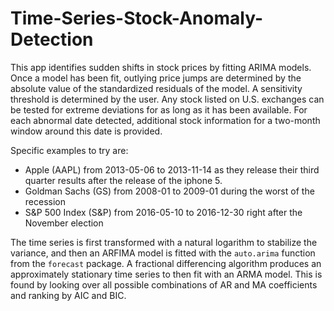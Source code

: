 # Time-Series-Stock-Anomaly-Detection

This app identifies sudden shifts in stock prices by fitting ARIMA models.  Once a model has been fit, outlying price jumps are
 determined by the absolute value of the standardized residuals of the model.  A sensitivity threshold is determined by the user.
  Any stock listed on U.S. exchanges can be tested for extreme deviations for as long as it has been available.  For each 
abnormal date detected, additional stock information for a two-month window around this date is provided.

Specific examples to try are:

-	Apple (AAPL) from 2013-05-06 to 2013-11-14 as they release their third quarter results after the release of the iphone 5.
-	Goldman Sachs (GS) from 2008-01 to 2009-01 during the worst of the recession
-	S&P 500 Index (S&P) from 2016-05-10 to 2016-12-30 right after the November election

The time series is first transformed with a natural logarithm to stabilize the variance, and then an ARFIMA model is fitted with the 
`auto.arima` function from the `forecast` package.  A fractional differencing algorithm produces an approximately stationary time series to then
fit with an ARMA model. This is found by looking over all possible combinations of AR and MA coefficients and ranking by AIC and BIC.

